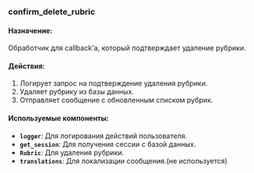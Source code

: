 ### confirm_delete_rubric

#### Назначение:

Обработчик для callback'а, который подтверждает удаление рубрики.

#### Действия:

1. Логирует запрос на подтверждение удаления рубрики.
2. Удаляет рубрику из базы данных.
3. Отправляет сообщение с обновленным списком рубрик.

#### Используемые компоненты:

- **`logger`**: Для логирования действий пользователя.
- **`get_session`**: Для получения сессии с базой данных.
- **`Rubric`**: Для удаления рубрики.
- **`translations`**: Для локализации сообщения.(не используется)